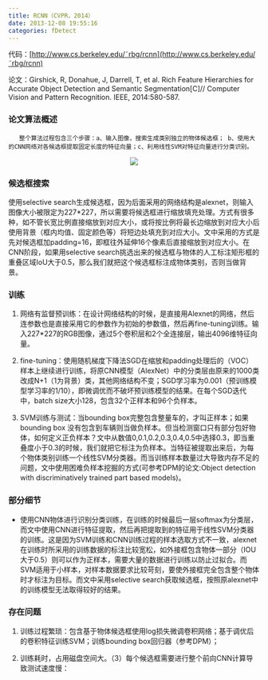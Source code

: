 ```yaml
---
title: RCNN（CVPR，2014）
date: 2013-12-08 19:55:16
categories: fDetect
---
```


<script type="text/javascript" src="http://cdn.mathjax.org/mathjax/latest/MathJax.js?config=default"></script>

代码：[http://www.cs.berkeley.edu/˜rbg/rcnn](http://www.cs.berkeley.edu/˜rbg/rcnn)

论文：Girshick, R, Donahue, J, Darrell, T, et al. Rich Feature Hierarchies for Accurate Object Detection and Semantic Segmentation[C]// Computer Vision and Pattern Recognition. IEEE, 2014:580-587.

### 论文算法概述

       整个算法过程包含三个步骤：a、输入图像，搜索生成类别独立的物体候选框； b、使用大的CNN网络对各候选框提取固定长度的特征向量；c、利用线性SVM对特征向量进行分类识别。

<center><img src="{{ site.baseurl }}/images/pdDetect/rcnn1.jpg"></center>

### 候选框搜索

   使用selective search生成候选框，因为后面采用的网络结构是alexnet，则输入图像大小被限定为227*227，所以需要将候选框进行缩放填充处理。方式有很多种，如不管长宽比例直接缩放到对应大小，或将按比例将最长边缩放到对应大小后使用背景（框内均值、固定颜色等）将短边处填充到对应大小。文中采用的方式是先对候选框加padding=16，即框往外延伸16个像素后直接缩放到对应大小。在CNN阶段，如果用selective search挑选出来的候选框与物体的人工标注矩形框的重叠区域IoU大于0.5，那么我们就把这个候选框标注成物体类别，否则当做背景。

### 训练

1. 网络有监督预训练：在设计网络结构的时候，是直接用Alexnet的网络，然后连参数也是直接采用它的参数作为初始的参数值，然后再fine-tuning训练。输入227*227的RGB图像，通过5个卷积层和2个全连接层，输出4096维特征向量。

2. fine-tuning：使用随机梯度下降法SGD在缩放和padding处理后的（VOC）样本上继续进行训练，将原CNN模型（AlexNet）中的分类层由原来的1000类改成N+1（1为背景）类，其他网络结构不变；SGD学习率为0.001（预训练模型学习率的1/10），即微调优而不破坏预训练模型的结果。在每个SGD迭代中，batch size大小128，包含32个正样本和96个负样本。

3.  SVM训练与测试：当bounding box完整包含整量车的，才叫正样本；如果bounding box 没有包含到车辆则当做负样本。但当检测窗口只有部分包好物体，如何定义正负样本？文中从数值0,0.1,0.2,0.3,0.4,0.5中选择0.3，即当重叠度小于0.3的时候，我们就把它标注为负样本。当特征被提取出来后，为每个物体类别训练一个线性SVM分类器。而当训练样本数量过大导致内存不足的问题，文中使用困难负样本挖掘的方式(可参考DPM的论文:Object detection with discriminatively trained part based models)。

### 部分细节

* 使用CNN物体进行识别分类训练，在训练的时候最后一层softmax为分类层，而文中使用CNN进行特征提取，然后再把提取到的特征用于线性SVM分类器的训练。这是因为SVM训练和CNN训练过程的样本选取方式不一致，alexnet在训练时所采用的训练数据的标注比较宽松，如外接框包含物体一部分（IOU大于0.5）则可以作为正样本，需要大量的数据进行训练以防止过拟合。而SVM适用于小样本，对样本数据要求比较苛刻，要使外接框完全包含整个物体时才标注为目标。而文中采用selective search获取候选框，按照原alexnet中的训练模型无法取得较好的结果。

### 存在问题

1. 训练过程繁琐：包含基于物体候选框使用log损失微调卷积网络；基于调优后的卷积特征训练SVM；训练bounding box回归器（参考DPM）；

2. 训练耗时，占用磁盘空间大。（3）每个候选框需要进行整个前向CNN计算导致测试速度慢：


